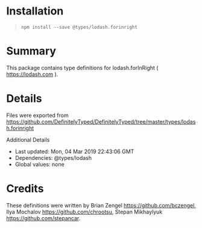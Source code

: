 # Installation
> `npm install --save @types/lodash.forinright`

# Summary
This package contains type definitions for lodash.forInRight ( https://lodash.com ).

# Details
Files were exported from https://github.com/DefinitelyTyped/DefinitelyTyped/tree/master/types/lodash.forinright

Additional Details
 * Last updated: Mon, 04 Mar 2019 22:43:06 GMT
 * Dependencies: @types/lodash
 * Global values: none

# Credits
These definitions were written by Brian Zengel <https://github.com/bczengel>, Ilya Mochalov <https://github.com/chrootsu>, Stepan Mikhaylyuk <https://github.com/stepancar>.
